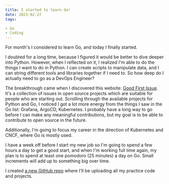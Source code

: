 ```yaml
---
title: I started to learn Go!
date: 2023-02-27
tags:

- Go
- Coding
---
```


For month's I considered to learn Go, and today I finally started.

I doubted for a long time, because I figured it would be better to dive deeper into Python. However, when I reflected on it, I realized I'm able to do the things I want to do in Python. I can create scripts to manipulate data, and I can string different tools and libraries together if I need to. So how deep do I actually need to go as a DevOps Engineer?

The breakthrough came when I discovered this website: [Good First Issue](https://goodfirstissue.dev/language/go). It's a collection of issues in open source projects which are suitable for people who are starting out. Scrolling through the available projects for Python and Go, I noticed I got a lot more energy from the things I saw in the Go list: Grafana, ArgoCD, Kubernetes. I probably have a long way to go before I can make any meaningful contributions, but my goal is to be able to contribute to open source in the future.

Additionally, I'm going to focus my career in the direction of Kubernetes and CNCF, where Go is mostly used. 

I have a week off before I start my new job so I'm going to spend a few hours a day to get a good start, and when I'm working full time again, my plan is to spend at least one pomodoro (25 minutes) a day on Go. Small increments will add up to something big over time.

I created [a new GitHub repo](https://github.com/mischavandenburg/go) where I'll be uploading all my practice code and projects.
